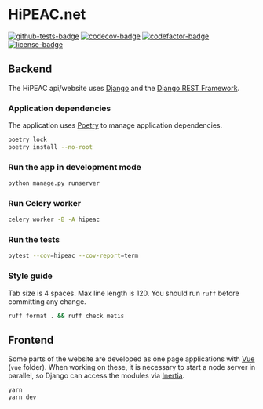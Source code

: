 # HiPEAC.net

[![github-tests-badge]][github-tests]
[![codecov-badge]][codecov]
[![codefactor-badge]][codefactor]
[![license-badge]](LICENSE)


## Backend

The HiPEAC api/website uses [Django][django] and the [Django REST Framework][drf].

### Application dependencies

The application uses [Poetry][poetry] to manage application dependencies.

```bash
poetry lock
poetry install --no-root
```

### Run the app in development mode

```bash
python manage.py runserver
```

### Run Celery worker

```bash
celery worker -B -A hipeac
```

### Run the tests

```bash
pytest --cov=hipeac --cov-report=term
```

### Style guide

Tab size is 4 spaces. Max line length is 120. You should run `ruff` before committing any change.

```bash
ruff format . && ruff check metis
```

## Frontend

Some parts of the website are developed as one page applications with [Vue][vue] (`vue` folder).
When working on these, it is necessary to start a node server in parallel, so Django can access the
modules via [Inertia][inertia].

```bash
yarn
yarn dev
```


[codecov]: https://codecov.io/gh/hipeac/hipeac
[codecov-badge]: https://codecov.io/gh/hipeac/hipeac/branch/master/graph/badge.svg
[codefactor]: https://www.codefactor.io/repository/github/hipeac/hipeac
[codefactor-badge]: https://www.codefactor.io/repository/github/hipeac/hipeac/badge
[github-tests]: https://github.com/hipeac/hipeac/actions?query=workflow%3A%22tests%22
[github-tests-badge]: https://github.com/hipeac/hipeac/workflows/tests/badge.svg
[license-badge]: https://img.shields.io/badge/license-MIT-blue.svg

[django]: https://www.djangoproject.com/
[drf]: https://www.django-rest-framework.org/
[inertia]: https://inertiajs.com/
[poetry]: https://python-poetry.org/
[vue]: https://vuejs.org/
